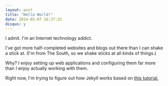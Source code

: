 ```yaml
---
layout: post
title: "Hello World!"
date: 2014-05-07 16:27:31
disqus: y
---
```


I admit.  I'm an Internet technology addict.

I've got more half-completed websites and blogs out there than I can shake a stick at. (I'm from The South, so we shake sticks at all kinds of
things.)

Why? I enjoy setting up web applications and configuring them far more than I enjoy actually working with them.

Right now, I'm trying to figure out how Jekyll works based on [this tutorial.](http://jekyllbootstrap.com/usage/jekyll-quick-start.html)
